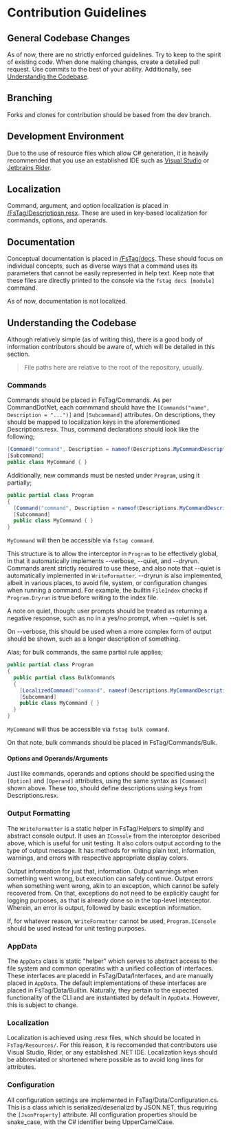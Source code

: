 # Contribution Guidelines

## General Codebase Changes

As of now, there are no strictly enforced guidelines. Try to keep to the spirit
of existing code. When done making changes, create a detailed pull request. Use
commits to the best of your ability. Additionally, see 
[Understandig the Codebase](#understanding-the-codebase).

## Branching

Forks and clones for contribution should be based from the dev branch.

## Development Environment

Due to the use of resource files which allow C# generation, it is heavily
recommended that you use an established IDE such as 
[Visual Studio](https://visualstudio.microsoft.com/downloads/) or 
[Jetbrains Rider](https://www.jetbrains.com/rider/).

## Localization

Command, argument, and option localization is placed in
[/FsTag/Descriptiosn.resx](./FsTag/Descriptions.resx). These are used in
key-based localization for commands, options, and operands.

## Documentation

Conceptual documentation is placed in [/FsTag/docs](./FsTag/docs). These should
focus on individual concepts, such as diverse ways that a command uses its
parameters that cannot be easily represented in help text. Keep note that these
files are directly printed to the console via the `fstag docs [module]` command.

As of now, documentation is not localized.

## Understanding the Codebase

Although relatively simple (as of writing this), there is a good body of 
information contributors should be aware of, which will be detailed in this 
section.

> File paths here are relative to the root of the repository, usually.

### Commands

Commands should be placed in FsTag/Commands. As per CommandDotNet, each commmand
should have the `[Commands("name", Description = "...")]` and `[Subcommand]` 
attributes. On descriptions, they should be mapped to localization keys in
the aforementioned Descriptions.resx. Thus, command declarations should
look like the following;

```cs
[Command("command", Description = nameof(Descriptions.MyCommandDescriptions))
[Subcommand]
public class MyCommand { }
```

Additionally, new commands must be nested under `Program`, using it partially;

```cs
public partial class Program
{
  [Command("command", Description = nameof(Descriptions.MyCommandDescriptions))
  [Subcommand]
  public class MyCommand { }
}
```

`MyCommand` will then be accessible via `fstag command`.

This structure is to allow the interceptor in `Program` to be effectively global, 
in that it automatically implements --verbose, --quiet, and --dryrun. Commands 
arent strictly required to use these, and also note that --quiet is automatically
implemented in `WriteFormatter`. --dryrun is also implemented, albeit in various 
places, to avoid file, system, or configuration changes when running a command. For example,
the builtin `FileIndex` checks if `Program.Dryrun` is true before writing to the
index file.

A note on quiet, though: user prompts should be treated as returning a negative response,
such as no in a yes/no prompt, when --quiet is set.

On --verbose, this should be used when a more complex form of output should be 
shown, such as a longer description of something.

Alas; for bulk commands, the same partial rule applies;

```cs
public partial class Program
{
  public partial class BulkCommands
  {
    [LocalizedCommand("command", nameof(Descriptions.MyCommandDescriptions))
    [Subcommand]
    public class MyCommand { }
  }
}
```

`MyCommand` will thus be accessible via `fstag bulk command`.

On that note, bulk commands should be placed in FsTag/Commands/Bulk.

#### Options and Operands/Arguments

Just like commands, operands and options should be specified using the
`[Option]` and `[Operand]` attributes, using the same syntax as `[Command]`
shown above. These too, should define descriptions using keys from
Descriptions.resx.

### Output Formatting

The `WriteFormatter` is a static helper in FsTag/Helpers to simplify and 
abstract console output. It uses an `IConsole` from the interceptor described 
above, which is useful for unit testing. It also colors output according to the 
type of output message. It has methods for writing plain text, information,
warnings, and errors with respective appropriate display colors.

Output information for just that, information. Output warnings when something
went wrong, but execution can safely continue. Output errors when something
went wrong, akin to an exception, which cannot be safely recovered from. 
On that, exceptions do not need to be explicitly caught for logging purposes, 
as that is already done so in the top-level interceptor. Wherein, an error is 
output, followed by basic exception information.

If, for whatever reason, `WriteFormatter` cannot be used, `Program.IConsole`
should be used instead for unit testing purposes.

### AppData

The `AppData` class is static "helper" which serves to abstract access to the 
file system and common operatins with a unified collection of interfaces.
These interfaces are placedd in FsTag/Data/Interfaces, and are manually placed
in `AppData`. The default implementations of these interfaces are placed in
FsTag/Data/Builtin. Naturally, they pertain to the expected functionality of 
the CLI and are instantiated by default in `AppData`. However, this is subject 
to change.

### Localization

Localization is achieved using .resx files, which should be located in
`FsTag/Resources/`. For this reason, it is reccomended that contributors use 
Visual Studio, Rider, or any established .NET IDE. Localization keys should
be abbreviated or shortened where possible as to avoid long lines for 
attributes.

### Configuration

All configuration settings are implemented in FsTag/Data/Configuration.cs.
This is a class which is serialized/deserializd by JSON.NET, thus requiring
the `[JsonProperty]` attribute. All configuration properties should be
snake_case, with the C# identifier being UpperCamelCase.
